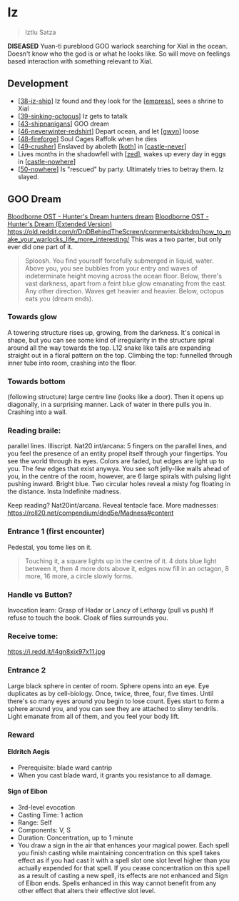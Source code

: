 # Iz
> Iztlu Satza

**DISEASED** Yuan-ti pureblood GOO warlock searching for Xial in the ocean. Doesn't know who the god is or what he looks like.
So will move on feelings based interaction with something relevant to Xial.

## Development
- [[38-iz-ship]] Iz found and they look for the [[empress]], sees a shrine to Xial
- [[39-sinking-octopus]] Iz gets to tatalk
- [[43-shipnanigans]] GOO dream
- [[46-neverwinter-redshirt]] Depart ocean, and let [[gwyn]] loose
- [[48-fireforge]] Soul Cages Raffolk when he dies
- [[49-crusher]] Enslaved by aboleth [[koth]] in [[castle-never]]
- Lives months in the shadowfell with [[zed]], wakes up every day in eggs in [[castle-nowhere]]
- [[50-nowhere]] Is "rescued" by party. Ultimately tries to betray them. Iz slayed.

## GOO Dream
[Bloodborne OST - Hunter's Dream hunters dream](https://www.youtube.com/watch?v=1EISe-WdZYE)
[Bloodborne OST - Hunter's Dream (Extended Version)](https://www.youtube.com/watch?v=c1lYpEb8gcM)
https://old.reddit.com/r/DnDBehindTheScreen/comments/ckbdrq/how_to_make_your_warlocks_life_more_interesting/
This was a two parter, but only ever did one part of it.

> Sploosh. You find yourself forcefully submerged in liquid, water. Above you, you see bubbles from your entry and waves of indeterminate height moving across the ocean floor.
> Below, there's vast darkness, apart from a feint blue glow emanating from the east.
> Any other direction. Waves get heavier and heavier. Below, octopus eats you (dream ends).

### Towards glow
A towering structure rises up, growing, from the darkness. It's conical in shape, but you can see some kind of irregularity  in the structure spiral around all the way towards the top. L12 snake like tails are expanding straight out in a floral pattern on the top. Climbing the top: funnelled through inner tube into room, crashing into the floor.

### Towards bottom
(following structure) large centre line (looks like a door). Then it opens up diagonally, in a surprising manner. Lack of water in there pulls you in. Crashing into a wall.

### Reading braile:
parallel lines. Illiscript.
Nat20 int/arcana: 5 fingers on the parallel lines, and you feel the presence of an entity propel itself through your fingertips. You see the world through its eyes. Colors are faded, but edges are light up to you. The few edges that exist anywya. You see soft jelly-like walls ahead of you, in the centre of the room, however, are 6 large spirals with pulsing light pushing inward. Bright blue. Two circular holes reveal a misty fog floating in the distance. Insta Indefinite madness.

Keep reading? Nat20int/arcana. Reveal tentacle face.
More madnesses: https://roll20.net/compendium/dnd5e/Madness#content

### Entrance 1 (first encounter)
Pedestal, you tome lies on it.
> Touching it, a square lights up in the centre of it. 4 dots blue light between it, then 4 more dots above it, edges now fill in an octagon, 8 more, 16 more, a circle slowly forms.

### Handle vs Button?
Invocation learn: Grasp of Hadar or Lancy of Lethargy (pull vs push)
If refuse to touch the book. Cloak of flies surrounds you.
### Receive tome:
https://i.redd.it/l4gn8xjx97x11.jpg

### Entrance 2
Large black sphere in center of room.
Sphere opens into an eye.
Eye duplicates as by cell-biology.
Once, twice, three, four, five times. Until there's so many eyes around you begin to lose count.
Eyes start to form a sphere around you, and you can see they are attached to slimy tendrils.
Light emanate from all of them, and you feel your body lift.

### Reward
#### Eldritch Aegis
- Prerequisite: blade ward cantrip
- When you cast blade ward, it grants you resistance to all damage.
#### Sign of Eibon
- 3rd-level evocation
- Casting Time: 1 action
- Range: Self
- Components: V, S
- Duration: Concentration, up to 1 minute
- You draw a sign in the air that enhances your magical power. Each spell you finish casting while maintaining concentration on this spell takes effect as if you had cast it with a spell slot one slot level higher than you actually expended for that spell. If you cease concentration on this spell as a result of casting a new spell, its effects are not enhanced and Sign of Eibon ends. Spells enhanced in this way cannot benefit from any other effect that alters their effective slot level.

[//begin]: # "Autogenerated link references for markdown compatibility"
[38-iz-ship]: ../recaps/38-iz-ship "38-iz-ship"
[empress]: ../seaofbones/empress "Empress"
[39-sinking-octopus]: ../recaps/39-sinking-octopus "39-sinking-octopus"
[43-shipnanigans]: ../recaps/43-shipnanigans "43-shipnanigans"
[46-neverwinter-redshirt]: ../recaps/46-neverwinter-redshirt "46-neverwinter-redshirt"
[gwyn]: ../npcs/gwyn "Gwyn"
[48-fireforge]: ../recaps/48-fireforge "48-fireforge"
[49-crusher]: ../recaps/49-crusher "49-crusher"
[koth]: ../npcs/koth "Koth M'gog"
[castle-never]: ../north/castle-never "Castle Never"
[zed]: zed "Zed"
[castle-nowhere]: ../north/castle-nowhere "Castle Nowhere"
[50-nowhere]: ../recaps/50-nowhere "50-nowhere"
[//end]: # "Autogenerated link references"
